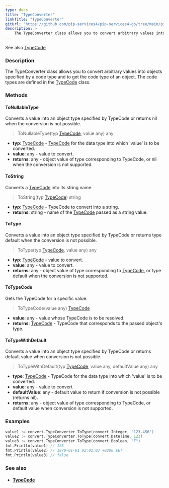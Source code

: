 ```yaml
---
type: docs
title: "TypeConverter"
linkTitle: "TypeConverter"
gitUrl: "https://github.com/pip-services4/pip-services4-go/tree/main/pip-services4-commons-go"
description: > 
    The TypeConverter class allows you to convert arbitrary values into objects specified by a code type and to get the code type of an object.
---
```

See also [TypeCode](../../convert/type_code)

### Description
The TypeConverter class allows you to convert arbitrary values into objects specified by a code type and to get the code type of an object. The code types are defined in the [TypeCode](../../convert/type_code) class.


### Methods

#### ToNullableType
Converts a value into an object type specified by TypeCode or returns nil when the conversion is not possible.

> ToNullableType(typ [TypeCode](../../convert/type_code), value any) any

- **typ**: [TypeCode](../../convert/type_code) - [TypeCode](../../convert/type_code) for the data type into which 'value' is to be converted.
- **value**: any - value to convert.
- **returns**: any - object value of type corresponding to TypeCode, or nil when the conversion is not supported.

#### ToString
Converts a [TypeCode](../../convert/type_code) into its string name.

> ToString(typ [TypeCode](../../convert/type_code)) string

- **typ**: [TypeCode](../../convert/type_code) - TypeCode to convert into a string.
- **returns**: string - name of the [TypeCode](../../convert/type_code) passed as a string value.

#### ToType
Converts a value into an object type specified by TypeCode or returns type default when the conversion is not possible.

> ToType(typ [TypeCode](../../convert/type_code), value any) any

- **typ**: [TypeCode](../../convert/type_code) - value to convert.
- **value**: any - value to convert.
- **returns**: any - object value of type corresponding to [TypeCode](../../convert/type_code), or type default when the conversion is not supported.


#### ToTypeCode
Gets the TypeCode for a specific value.

> ToTypeCode(value any) [TypeCode](../../convert/type_code)

- **value**: any - value whose TypeCode is to be resolved.
- **returns**: [TypeCode](../../convert/type_code) - TypeCode that corresponds to the passed object's type.

#### ToTypeWithDefault
Converts a value into an object type specified by TypeCode or returns default value when conversion is not possible.

> ToTypeWithDefault(typ [TypeCode](../../convert/type_code), value any, defaultValue any) any

- **type**: [TypeCode](../../convert/type_code) - TypeCode for the data type into which 'value' is to be converted.
- **value**: any - value to convert.
- **defaultValue**: any - default value to return if conversion is not possible (returns nil).
- **returns**: any - object value of type corresponding to TypeCode, or default value when conversion is not supported.

### Examples


```go
value1 := convert.TypeConverter.ToType(convert.Integer, "123.456")
value2 := convert.TypeConverter.ToType(convert.DateTime, 123)
value3 := convert.TypeConverter.ToType(convert.Boolean, "F")
fmt.Println(value1) // 123
fmt.Println(value2) // 1970-01-01 02:02:03 +0200 EET
fmt.Println(value3) // false
```

### See also
- #### [TypeCode](../../convert/type_code)

